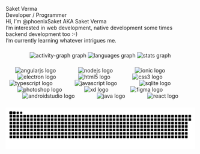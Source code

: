 <p align="left">Saket Verma<br>Developer / Programmer<br>Hi, I’m @phoenixSaket AKA Saket Verma<br>I’m interested in web development, native development some times backend development too :-)<br>I’m currently learning whatever intrigues me.</p>

###

<div align="center">
  <img src="https://github-readme-activity-graph.vercel.app/graph?username=phoenixSaket&radius=16&theme=merko&area=true&order=5&hide_border=true&hide_title=false" height="150" alt="activity-graph graph"  />
  <img src="https://github-readme-stats.vercel.app/api/top-langs?username=phoenixSaket&locale=en&hide_title=true&layout=compact&card_width=320&langs_count=5&theme=merko&hide_border=true&order=2&custom_title=%20" height="150" alt="languages graph"  />
  <img src="https://github-readme-stats.vercel.app/api?username=phoenixSaket&hide_title=true&hide_rank=true&show_icons=true&include_all_commits=true&count_private=true&disable_animations=false&theme=merko&locale=en&hide_border=true&order=1" height="150" alt="stats graph"  />
</div>

###

<div align="center">
  <img src="https://cdn.jsdelivr.net/gh/devicons/devicon/icons/angularjs/angularjs-original.svg" height="26" alt="angularjs logo"  />
  <img width="51" />
  <img src="https://cdn.simpleicons.org/nodedotjs/339933" height="26" alt="nodejs logo"  />
  <img width="51" />
  <img src="https://cdn.simpleicons.org/ionic/3880FF" height="26" alt="ionic logo"  />
  <img width="51" />
  <img src="https://cdn.simpleicons.org/electron/47848F" height="26" alt="electron logo"  />
  <img width="51" />
  <img src="https://cdn.simpleicons.org/html5/E34F26" height="26" alt="html5 logo"  />
  <img width="51" />
  <img src="https://cdn.jsdelivr.net/gh/devicons/devicon/icons/css3/css3-original.svg" height="26" alt="css3 logo"  />
  <img width="51" />
  <img src="https://cdn.jsdelivr.net/gh/devicons/devicon/icons/typescript/typescript-original.svg" height="26" alt="typescript logo"  />
  <img width="51" />
  <img src="https://cdn.jsdelivr.net/gh/devicons/devicon/icons/javascript/javascript-original.svg" height="26" alt="javascript logo"  />
  <img width="51" />
  <img src="https://cdn.jsdelivr.net/gh/devicons/devicon/icons/sqlite/sqlite-original.svg" height="26" alt="sqlite logo"  />
  <img width="51" />
  <img src="https://cdn.simpleicons.org/adobephotoshop/31A8FF" height="26" alt="photoshop logo"  />
  <img width="51" />
  <img src="https://cdn.simpleicons.org/adobexd/FF61F6" height="26" alt="xd logo"  />
  <img width="51" />
  <img src="https://cdn.jsdelivr.net/gh/devicons/devicon/icons/figma/figma-original.svg" height="26" alt="figma logo"  />
  <img width="51" />
  <img src="https://cdn.jsdelivr.net/gh/devicons/devicon/icons/androidstudio/androidstudio-original.svg" height="26" alt="androidstudio logo"  />
  <img width="51" />
  <img src="https://cdn.jsdelivr.net/gh/devicons/devicon/icons/java/java-original.svg" height="26" alt="java logo"  />
  <img width="51" />
  <img src="https://cdn.jsdelivr.net/gh/devicons/devicon/icons/react/react-original.svg" height="26" alt="react logo"  />
</div>

###

<img src="https://github.com/phoenixSaket/phoenixSaket/blob/main/phoenixSaket/output/snake.svg" alt="Snake animation" />

###
